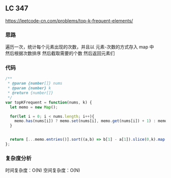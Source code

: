 ## LC 347

https://leetcode-cn.com/problems/top-k-frequent-elements/

### 思路

遍历一次，统计每个元素出现的次数，并且以 元素-次数的方式存入 map 中  
然后根据次数排序
然后截取需要的个数
然后返回元素们

### 代码

```JavaScript
/**
 * @param {number[]} nums
 * @param {number} k
 * @return {number[]}
 */
var topKFrequent = function(nums, k) {
  let memo = new Map();

  for(let i = 0; i < nums.length; i++){
    memo.has(nums[i]) ? memo.set(nums[i], memo.get(nums[i]) + 1) : memo.set(nums[i],1)
  }


  return [...memo.entries()].sort((a,b) => b[1] - a[1]).slice(0,k).map((a) => a[0]);
};

```

### 复杂度分析

时间复杂度：O(N)
空间复杂度：O(N)
